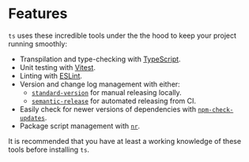 # Features

`ts` uses these incredible tools under the the hood to keep your project running
smoothly:

* Transpilation and type-checking with [TypeScript](https://www.typescriptlang.org).
* Unit testing with [Vitest](https://vitest.dev/).
* Linting with [ESLint](https://eslint.org/).
* Version and change log management with either:
  * [`standard-version`](https://github.com/conventional-changelog/standard-version) for manual releasing locally.
  * [`semantic-release`](https://github.com/semantic-release/semantic-release) for automated releasing from CI.
* Easily check for newer versions of dependencies with [`npm-check-updates`](https://github.com/raineorshine/npm-check-updates).
* Package script management with [`nr`](https://github.com/darkobits/nr).

It is recommended that you have at least a working knowledge of these tools
before installing `ts`.
